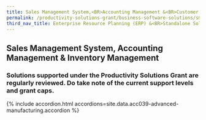 ```yaml
---
title: Sales Management System,<BR>Accounting Management &<BR>Customer Relationship Management (CRM)
permalink: /productivity-solutions-grant/business-software-solutions/sms-am-crm
third_nav_title: Enterprise Resource Planning (ERP) &<BR>Standalone Solutions
---
```


## Sales Management System, Accounting Management & Inventory Management

### Solutions supported under the Productivity Solutions Grant are regularly reviewed. Do take note of the current support levels and grant caps.

{% include accordion.html accordions=site.data.acc039-advanced-manufacturing.accordion %}